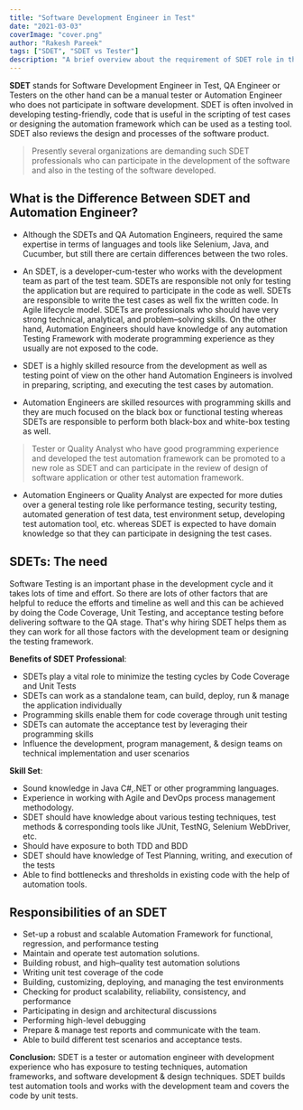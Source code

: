 ```yaml
---
title: "Software Development Engineer in Test"
date: "2021-03-03"
coverImage: "cover.png"
author: "Rakesh Pareek"
tags: ["SDET", "SDET vs Tester"]
description: "A brief overview about the requirement of SDET role in the software industry and its responsibility"
---
```


**SDET**  stands for Software Development Engineer in Test, QA Engineer or Testers on the other hand can be a manual tester or Automation Engineer who does not participate in software development. SDET is often involved in developing testing-friendly, code that is useful in the scripting of test cases or designing the automation framework which can be used as a testing tool. SDET also reviews the design and processes of the software product.

> Presently several organizations are demanding such SDET professionals who can participate in the development of the software and also in the testing of the software developed.

## What is the Difference Between SDET and Automation Engineer?

- Although the SDETs and QA Automation Engineers, required the same expertise in terms of languages and tools like Selenium, Java, and Cucumber, but still there are certain differences between the two roles.

- An SDET, is a developer-cum-tester who works with the development team as part of the test team. SDETs are responsible not only for testing the application but are required to participate in the code as well. SDETs are responsible to write the test cases as well fix the written code. In Agile lifecycle model. SDETs are professionals who should have very strong technical, analytical, and problem–solving skills. On the other hand, Automation Engineers should have knowledge of any automation Testing Framework with moderate programming experience as they usually are not exposed to the code.

-   SDET is a highly skilled resource from the development as well as testing point of view on the other hand Automation Engineers is involved in preparing, scripting, and executing the test cases by automation.

-   Automation Engineers are skilled resources with programming skills and they are much focused on the black box or functional testing whereas SDETs are responsible to perform both black-box and white-box testing as well.


> Tester or Quality Analyst who have good programming experience and developed the test automation framework can be promoted to a new role as SDET and can participate in the review of design of software application or other test automation framework.

-   Automation Engineers or Quality Analyst are expected for more duties over a general testing role like performance testing, security testing, automated generation of test data, test environment setup, developing test automation tool, etc. whereas SDET is expected to have domain knowledge so that they can participate in designing the test cases. 

## SDETs: The need

Software Testing is an important phase in the development cycle and it takes lots of time and effort. So there are lots of other factors that are helpful to reduce the efforts and timeline as well and this can be achieved by doing the Code Coverage, Unit Testing, and acceptance testing before delivering software to the QA stage. That's why hiring SDET helps them as they can work for all those factors with the development team or designing the testing framework.

**Benefits of SDET Professional**:

- SDETs play a vital role to minimize the testing cycles by Code Coverage and Unit Tests
- SDETs can work as a standalone team, can build, deploy, run & manage the application individually
- Programming skills enable them for code coverage through unit testing
- SDETs can automate the acceptance test by leveraging their programming skills
- Influence the development, program management, & design teams on technical implementation and user scenarios

**Skill Set**:
-   Sound knowledge in Java C#,.NET or other programming languages.
-   Experience in working with Agile and DevOps process management methodology.
-   SDET should have knowledge about various testing techniques, test methods & corresponding tools like JUnit, TestNG, Selenium WebDriver, etc.
-   Should have exposure to both TDD and BDD
-  SDET should have knowledge of Test Planning, writing, and execution of the tests
-  Able to find bottlenecks and thresholds in existing code with the help of automation tools.

## Responsibilities of an SDET

-   Set-up a robust and scalable Automation Framework for functional, regression, and performance testing 
-   Maintain and operate test automation solutions.  
-   Building robust, and high–quality test automation solutions 
-   Writing unit test coverage of the code
-   Building, customizing, deploying, and managing the test environments
-   Checking for product scalability, reliability, consistency, and performance
-   Participating in design and architectural discussions
-   Performing high-level debugging
-   Prepare & manage test reports and communicate with the team.
-   Able to build different test scenarios and acceptance tests.

**Conclusion:** SDET is a tester or automation engineer with development experience who has exposure to testing techniques, automation frameworks, and software development & design techniques. SDET builds test automation tools and works with the development team and covers the code by unit tests.